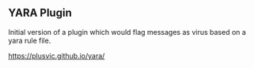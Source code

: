 YARA Plugin
-----------

Initial version of a plugin which would flag messages as virus based on a yara rule file.

https://plusvic.github.io/yara/

